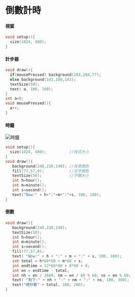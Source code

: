 # 倒數計時
#### 視窗
```c
void setup(){
  size(1024, 400);
}
```

#### 計步器
```c
void draw(){
  if(mousePressed) background(204,204,77);
  else background(143,188,143);
  textSize(50);
  text( a, 100, 100);
}
int a=0;
void mousePressed(){
  a++;
}
```


#### 時鐘

![時鐘](https://github.com/uciz16470/2020cce/blob/gh-pages/0521/07460303w13-4.PNG)

```c
void setup(){
  size(1024, 400);          //程式大小
}
void draw(){
   background(240,230,140); //背景顏色
   fill(77,57,0);           //文字顏色
   textSize(50);            //字體大小
   int h=hour();
   int m=minute();
   int s=second();
   text("Now:" + h+":"+m+":"+s, 100, 100);
}
```

#### 倒數

```c
void draw(){
   background(240,230,140);
   textSize(50);
   int h=hour();
   int m=minute();
   int s=second();
   fill(77,57,0);
   text( "Now:" + h + ":" + m + ":" + s, 100, 100);
   int total = h*60*60 + m*60 + s;
   int endtime = 12*60*60 + 0*60 + 0;
   int en = endtime - total;
   int nh = en / 3600, nm = en / 60 % 60, ns = en % 60;
   text( "剩下:" + nh + ":" + nm + ":" + ns, 100, 300);
   text("總秒數" + total, 100, 200);
}
```
